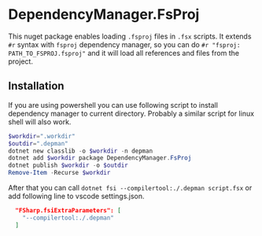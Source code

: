 # DependencyManager.FsProj

This nuget package enables loading `.fsproj` files in `.fsx` scripts.
It extends `#r` syntax with `fsproj` dependency manager, so you can do `#r "fsproj: PATH_TO_FSPROJ.fsproj"` and it will load all references and files from the project.

## Installation

If you are using powershell you can use following script to install dependency manager to current directory. Probably a similar script for linux shell will also work.

```powershell
$workdir=".workdir"
$outdir=".depman"
dotnet new classlib -o $workdir -n depman
dotnet add $workdir package DependencyManager.FsProj
dotnet publish $workdir -o $outdir
Remove-Item -Recurse $workdir
```

After that you can call `dotnet fsi --compilertool:./.depman script.fsx` or add following line to vscode settings.json.

```json
  "FSharp.fsiExtraParameters": [
    "--compilertool:./.depman"
  ]
```
